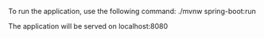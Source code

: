 To run the application, use the following command: ./mvnw spring-boot:run

The application will be served on localhost:8080
